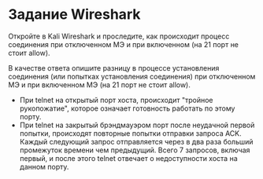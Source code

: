 # Задание Wireshark
Откройте в Kali Wireshark и проследите, как происходит процесс соединения при отключенном МЭ и при включенном (на 21 порт не стоит allow).

В качестве ответа опишите разницу в процессе установления соединения (или попытках установления соединения) при отключенном МЭ и при включенном МЭ (на 21 порт не стоит allow).

- При telnet на открытый порт хоста, происходит "тройное рукопожатие", которое означает готовность работать по этому порту.
- При telnet на закрытый брэндмауэром порт после неудачной первой попытки, происходят повторные попытки отправки запроса ACK. Каждый следующий запрос отправляется через в два раза больший промежуток времени чем предыдущий. Всего 7 запросов, включая первый, и после этого telnet отвечает о недоступности хоста на данном порту.